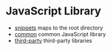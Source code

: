 # JavaScript Library

* [snippets](snippets) maps to the root directory
* [common](common) common JavaScript library
* [third-party](third-party) third-party libraries
